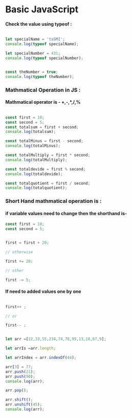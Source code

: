 # Basic JavaScript



#### Check the value using typeof :
```javascript

let specialName = 'taSMI';
console.log(typeof specialName);

let specialNumber = 431;
console.log(typeof specialNumber);


const theNumber = true;
console.log(typeof theNumber);

```


### Mathmatical Operation in JS :


#### Mathmatical operator is - +,-,*,/,%
```javascript

const first = 10;
const second = 5;
const totalsum = first + second;
console.log(totalsum);

const totalMinus = first - second;
console.log(totalMinus);

const totalMultiply = first * second;
console.log(totalMultiply);

const totaldevide = first % second;
console.log(totaldevide);

const totalquotient = first / second;
console.log(totalquotient);


```

### Short Hand mathmatical operation is :
#### if variable values need to change then the shorthand is-  

```javascript
const first = 10;
const second = 5;


first = first + 20;

// otherwise

first += 20;

// other

first -= 5;

```
#### If need to added values one by one

```javascript

first++ ;

// or

first-- ;

```
```javascript

let arr =[22,33,55,234,74,78,99,13,18,67,9];

let arrIs =arr.length;

let arrIndex = arr.indexOf(44);

arr[3] = 77;
arr.push(21);
arr.push(90);
console.log(arr);

arr.pop();

arr.shift();
arr.unshift(45);
console.log(arr);


```

```javascript




```